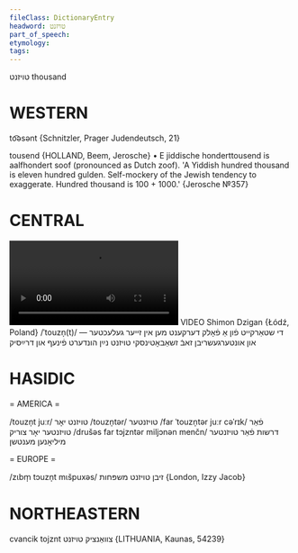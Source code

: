 ```yaml
---
fileClass: DictionaryEntry
headword: טויזנט
part_of_speech: 
etymology: 
tags: 
---
```

טויזנט
thousand

WESTERN
========

to͡əsənt {Schnitzler, Prager Judendeutsch, 21}

tousend {HOLLAND, Beem, Jerosche}
	•	E jiddische honderttousend is aalfhondert soof (pronounced as Dutch zoof). 'A Yiddish hundred thousand is eleven hundred gulden. Self-mockery of the Jewish tendency to exaggerate. Hundred thousand is 100 + 1000.' {Jerosche №357}

CENTRAL
========

![](https://ia801508.us.archive.org/24/items/FilmLexicon/Dzigan-DiShtarkaytFunAFolkDerkentMenInZeyerGelekhter-UnUntergeshribnZevZhabotinskiToyzntNaynHundertFinefUnDraysik.mp4)
VIDEO Shimon Dzigan {Łódź, Poland}
/ˈtouzn̩(t)/
די שטאַרקייט פֿון אַ פֿאָלק דערקענט מען אין זייער געלעכטער — און אונטערגעשריבן זאבֿ זשאַבאָטינסקי טויזנט נײַן הונדערט פֿינעף און דרײַסיק

HASIDIC
=======
= AMERICA = 

/touzn̩t juːr/ טויזנט יאָר
/touzn̩tər/ טויזנטער
/far ˈtouzn̩tər juːr cəˈrɪk/ פֿאַר טויזנטער יאָר צוריק
/drušəs far tɔjzntər miljɔnən menčn/ דרשות פֿאַר טויזנטער מיליאָנען מענטשן

= EUROPE = 

/zɩbm̩ tɔuzn̩t mɩšpuxəs/ זיבן טויזנט משפּחות {London, Izzy Jacob}

NORTHEASTERN
==============

cvancik tojznt צוואַנציק טויזנט {LITHUANIA, Kaunas, 54239}

